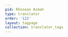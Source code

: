 ```yaml
---
pid: Rhosean Asmah
type: translator
order: '122'
layout: tagpage
collection: translator_tags
---
```

